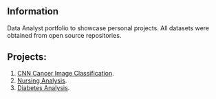 # 
## Information
Data Analyst portfolio to showcase personal projects. All datasets were obtained from open source repositories.
## Projects:
1. [CNN Cancer Image Classification](CNN_Cancer_Images.html).
2. [Nursing Analysis](Nursing_Analysis.html).
3. [Diabetes Analysis](Diabetes_Analytics.html).
